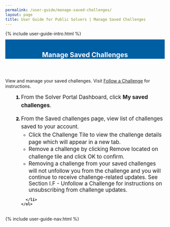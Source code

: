 ```yaml
---
permalink: /user-guide/manage-saved-challenges/
layout: page
title: User Guide for Public Solvers | Manage Saved Challenges
---
```

<div class="row">
  <div class="col-sm-12">{% include user-guide-intro.html %}</div>
</div>
<div class="row" style="padding-top: 10px; padding-bottom: 30px;">
  <div class="col-sm-12" style="padding-top: 6px; background-color: #005ea2; color: #ffffff; text-align: center;">
    <h2>Manage Saved Challenges</h2>
  </div>
</div>
<div class="row">
  <div class="col-sm-7">
    <p>View and manage your saved challenges. Visit <a href="">Follow a Challenge</a> for instructions.</p>
    <ol style="padding-left: 50px;">
      <li style="font-weight:900;"><span style="font-size: 1.06rem; line-height: 1.5; font-weight: 400;">From the Solver Portal Dashboard, click <b>My saved challenges</b>.</span></li>
      <br>
      <li style="font-weight:900;"><span style="font-size: 1.06rem; line-height: 1.5; font-weight: 400;">From the Saved challenges page, view list of challenges saved to your account.</span>
      <ul>
        <li style="font-weight:900;"><span style="font-size: 1.06rem; line-height: 1.5; font-weight: 400;">Click the Challenge Tile to view the challenge details page which will appear in a new tab.</span></li>
<li style="font-weight:900;"><span style="font-size: 1.06rem; line-height: 1.5; font-weight: 400;">Remove a challenge by clicking Remove located on challenge tile and click OK to confirm.</span></li>
<li style="font-weight:900;"><span style="font-size: 1.06rem; line-height: 1.5; font-weight: 400;">Removing a challenge from your saved challenges will not unfollow you from the challenge and you will continue to receive challenge-related updates.  See Section I.F - Unfollow a Challenge for instructions on unsubscribing from challenge updates.</span></li>
        </ul>
      
      
      </li>
    </ol>
  </div>
  <div class="col-sm-1">&nbsp;</div>
  <div class="col-sm-4"> {% include user-guide-nav.html %} </div>
</div>
